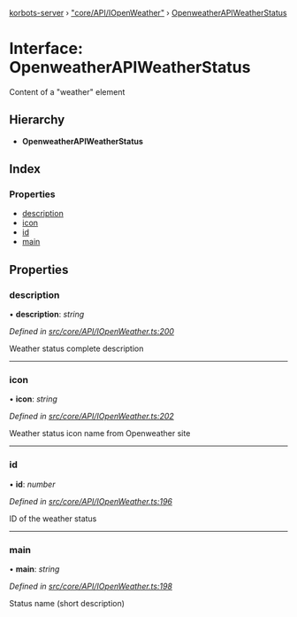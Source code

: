 [korbots-server](../README.md) › ["core/API/IOpenWeather"](../modules/_core_api_iopenweather_.md) › [OpenweatherAPIWeatherStatus](_core_api_iopenweather_.openweatherapiweatherstatus.md)

# Interface: OpenweatherAPIWeatherStatus

Content of a "weather" element

## Hierarchy

* **OpenweatherAPIWeatherStatus**

## Index

### Properties

* [description](_core_api_iopenweather_.openweatherapiweatherstatus.md#description)
* [icon](_core_api_iopenweather_.openweatherapiweatherstatus.md#icon)
* [id](_core_api_iopenweather_.openweatherapiweatherstatus.md#id)
* [main](_core_api_iopenweather_.openweatherapiweatherstatus.md#main)

## Properties

###  description

• **description**: *string*

*Defined in [src/core/API/IOpenWeather.ts:200](https://github.com/Xisabla/Korbots/blob/76dbc29/server/src/core/API/IOpenWeather.ts#L200)*

Weather status complete description

___

###  icon

• **icon**: *string*

*Defined in [src/core/API/IOpenWeather.ts:202](https://github.com/Xisabla/Korbots/blob/76dbc29/server/src/core/API/IOpenWeather.ts#L202)*

Weather status icon name from Openweather site

___

###  id

• **id**: *number*

*Defined in [src/core/API/IOpenWeather.ts:196](https://github.com/Xisabla/Korbots/blob/76dbc29/server/src/core/API/IOpenWeather.ts#L196)*

ID of the weather status

___

###  main

• **main**: *string*

*Defined in [src/core/API/IOpenWeather.ts:198](https://github.com/Xisabla/Korbots/blob/76dbc29/server/src/core/API/IOpenWeather.ts#L198)*

Status name (short description)
